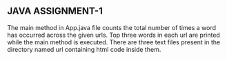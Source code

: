 ## JAVA ASSIGNMENT-1
The main method in App.java file counts the total number of times a word has occurred across the given urls.
Top three words in each url are printed while the main method is executed.
There are three text files present in the directory named url containing html code inside them.


